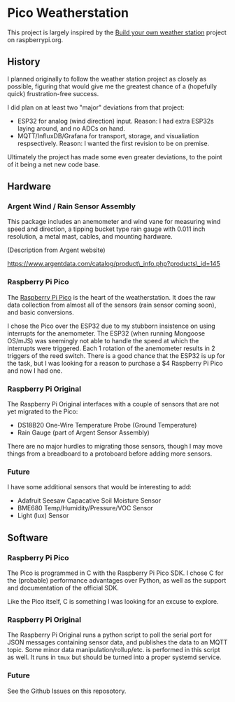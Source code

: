 # Pico Weatherstation

This project is largely inspired by the [Build your own weather station](https://projects.raspberrypi.org/en/projects/build-your-own-weather-station/7) project on raspberrypi.org.

## History

I planned originally to follow the weather station project as closely as possible, figuring that would give me the greatest chance of a (hopefully quick) frustration-free success.

I did plan on at least two "major" deviations from that project:
  * ESP32 for analog (wind direction) input. Reason: I had extra ESP32s laying around, and no ADCs on hand.
  * MQTT/InfluxDB/Grafana for transport, storage, and visualiation respsectively. Reason: I wanted the first revision to be on premise.

Ultimately the project has made some even greater deviations, to the point of it being a net new code base.

## Hardware

### Argent Wind / Rain Sensor Assembly

This package includes an anemometer and wind vane for measuring wind speed and direction, a tipping bucket type rain gauge with 0.011 inch resolution, a metal mast, cables, and mounting hardware.

(Description from Argent website)

https://www.argentdata.com/catalog/product\_info.php?products\_id=145

### Raspberry Pi Pico

The [Raspberry Pi Pico](https://www.raspberrypi.org/products/raspberry-pi-pico/) is the heart of the weatherstation. It does the raw data collection from almost all of the sensors (rain sensor coming soon), and basic conversions.

I chose the Pico over the ESP32 due to my stubborn insistence on using interrupts for the anemometer. The ESP32 (when running Mongoose OS/mJS) was seemingly not able to handle the speed at which the interrupts were triggered. Each 1 rotation of the anemometer results in 2 triggers of the reed switch. There is a good chance that the ESP32 is up for the task, but I was looking for a reason to purchase a $4 Raspberry Pi Pico and now I had one.

### Raspberry Pi Original

The Raspberry Pi Original interfaces with a couple of sensors that are not yet migrated to the Pico:
  * DS18B20 One-Wire Temperature Probe (Ground Temperature)
  * Rain Gauge (part of Argent Sensor Assembly)

There are no major hurdles to migrating those sensors, though I may move things from a breadboard to a protoboard before adding more sensors.

### Future

I have some additional sensors that would be interesting to add:
  * Adafruit Seesaw Capacative Soil Moisture Sensor
  * BME680 Temp/Humidity/Pressure/VOC Sensor
  * Light (lux) Sensor

## Software

### Raspberry Pi Pico

The Pico is programmed in C with the Raspberry Pi Pico SDK. I chose C for the (probable) performance advantages over Python, as well as the support and documentation of the official SDK.

Like the Pico itself, C is something I was looking for an excuse to explore.

### Raspberry Pi Original

The Raspberry Pi Original runs a python script to poll the serial port for JSON messages containing sensor data, and publishes the data to an MQTT topic. Some minor data manipulation/rollup/etc. is performed in this script as well. It runs in `tmux` but should be turned into a proper systemd service.

### Future

See the Github Issues on this reposotory.
